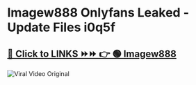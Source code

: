 
 # Imagew888 Onlyfans Leaked - Update Files i0q5f

## <h2><a href="https://clipsfans.com/Imagew888&ref=git">🔗 Click to LINKS ⏩⏩ 👉 🟢 Imagew888 </a></h2>

<a href="https://clipsfans.com/Imagew888&ref=git" rel="nofollow" data-target="animated-image.originalLink"><img src="https://i.ibb.co.com/xMMVF88/686577567.gif" alt="Viral Video Original" style="max-width: 100%; display: inline-block;" data-target="animated-image.originalImage"></a>

